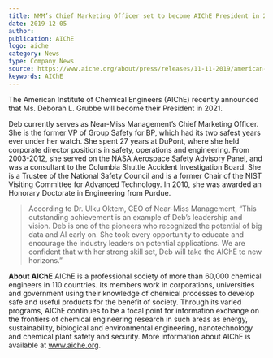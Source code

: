```yaml
---
title: NMM’s Chief Marketing Officer set to become AIChE President in 2021
date: 2019-12-05
author: 
publication: AIChE
logo: aiche
category: News
type: Company News
source: https://www.aiche.org/about/press/releases/11-11-2019/american-institute-chemical-engineers-names-new-officers-board-2020
keywords: AIChE
---
```

The American Institute of Chemical Engineers (AIChE) recently announced that Ms. Deborah L. Grubbe will become their President in 2021.

Deb currently serves as Near-Miss Management’s Chief Marketing Officer. She is the former VP of Group Safety for BP, which had its two safest years ever under her watch. She spent 27 years at DuPont, where she held corporate director positions in safety, operations and engineering. From 2003-2012, she served on the NASA Aerospace Safety Advisory Panel, and was a consultant to the Columbia Shuttle Accident Investigation Board. She is a Trustee of the National Safety Council and is a former Chair of the NIST Visiting Committee for Advanced Technology. In 2010, she was awarded an Honorary Doctorate in Engineering from Purdue.

> According to Dr. Ulku Oktem, CEO of Near-Miss Management, “This outstanding achievement is an example of Deb’s leadership and vision.  Deb is one of the pioneers who recognized the potential of big data and AI early on. She took every opportunity to educate and encourage the industry leaders on potential applications. We are confident that with her strong skill set, Deb will take the AIChE to new horizons.”

**About AIChE**
AIChE is a professional society of more than 60,000 chemical engineers in 110 countries. Its members work in corporations, universities and government using their knowledge of chemical processes to develop safe and useful products for the benefit of society. Through its varied programs, AIChE continues to be a focal point for information exchange on the frontiers of chemical engineering research in such areas as energy, sustainability, biological and environmental engineering, nanotechnology and chemical plant safety and security. More information about AIChE is available at www.aiche.org.
